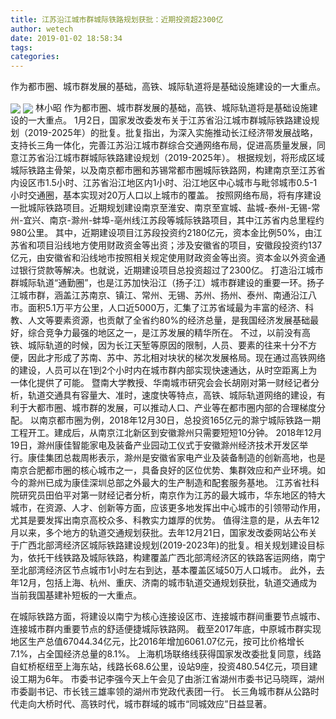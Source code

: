 ```yaml
---
title: 江苏沿江城市群城际铁路规划获批：近期投资超2300亿
author: wetech
date: 2019-01-02 18:58:34
tags: 
categories: 
---
```

作为都市圈、城市群发展的基础，高铁、城际轨道将是基础设施建设的一大重点。
<!-- more -->
<img align="center" border="0" src="https://imgcdn.yicai.com/uppics/images/2019/01/b00015585a3f2d6b442bc98dcc05e03b.jpg" />
<img align="center" border="0" src="https://imgcdn.yicai.com/uppics/images/2019/01/846ba8efbceced8a310eb417edfcf8e1.jpg" />
林小昭
作为都市圈、城市群发展的基础，高铁、城际轨道将是基础设施建设的一大重点。
1月2日，国家发改委发布关于江苏省沿江城市群城际铁路建设规划（2019-2025年）的批复。批复指出，为深入实施推动长江经济带发展战略，支持长三角一体化，完善江苏沿江城市群综合交通网络布局，促进高质量发展，同意江苏省沿江城市群城际铁路建设规划（2019-2025年）。
根据规划，将形成区域城际铁路主骨架，以及南京都市圈和苏锡常都市圈城际铁路网，构建南京至江苏省内设区市1.5小时、江苏省沿江地区内1小时、沿江地区中心城市与毗邻城市0.5-1小时交通圈，基本实现对20万人口以上城市的覆盖。
按照网络布局，将有序建设一批城际铁路项目。近期规划建设南京至淮安、南京至宣城、盐城-泰州-无锡-常州-宜兴、南京-滁州-蚌埠-亳州线江苏段等城际铁路项目，其中江苏省内总里程约980公里。
其中，近期建设项目江苏段投资约2180亿元，资本金比例50%，由江苏省和项目沿线地方使用财政资金等出资；涉及安徽省的项目，安徽段投资约137亿元，由安徽省和沿线地市按照相关规定使用财政资金等出资。资本金以外资金通过银行贷款等解决。也就说，近期建设项目总投资超过了2300亿。
打造沿江城市群城际轨道“通勤圈”，也是江苏加快沿江（扬子江）城市群建设的重要一环。扬子江城市群，涵盖江苏南京、镇江、常州、无锡、苏州、扬州、泰州、南通沿江八市。面积5.1万平方公里，人口近5000万，汇集了江苏省域最为丰富的经济、科教、人文等要素资源，也贡献了全省约80%的经济总量，是我国经济发展基础最好，综合竞争力最强的地区之一，是江苏发展的精华所在。
不过，以前没有高铁、城际轨道的时候，因为长江天堑等原因的限制，人员、要素的往来十分不方便，因此才形成了苏南、苏中、苏北相对块状的梯次发展格局。现在通过高铁网络的建设，人员可以在1到2个小时内在城市群内部实现快速通达，从时空距离上为一体化提供了可能。
暨南大学教授、华南城市研究会会长胡刚对第一财经记者分析，轨道交通具有容量大、准时，速度快等特点，高铁、城际轨道网络的建设，有利于大都市圈、城市群的发展，可以推动人口、产业等在都市圈内部的合理梯度分配。
以南京都市圈为例，2018年12月30日，总投资165亿元的滁宁城际铁路一期工程开工。建成后，从南京江北新区到安徽滁州只需要短短10分钟。
2018年12月19日，滁州康佳智能家电及装备产业园动工仪式于安徽滁州经济技术开发区举行。康佳集团总裁周彬表示，滁州是安徽省家电产业及装备制造的创新高地，也是南京合肥都市圈的核心城市之一，具备良好的区位优势、集群效应和产业环境。如今的滁州已成为康佳深圳总部之外最大的生产制造和配套服务基地。
江苏省社科院研究员田伯平对第一财经记者分析，南京作为江苏的最大城市，华东地区的特大城市，在资源、人才、创新等方面，应该更多地发挥出中心城市的引领带动作用，尤其是要发挥出南京高校众多、科教实力雄厚的优势。
值得注意的是，从去年12月以来，多个地方的轨道交通规划获批。去年12月21日，国家发改委网站公布关于广西北部湾经济区城际铁路建设规划(2019-2023年)的批复。相关规划建设目标为，依托干线铁路及城际铁路，构建覆盖广西北部湾经济区的铁路客运网络，南宁至北部湾经济区节点城市1小时左右到达，基本覆盖区域50万人口城市。
此外，去年12月，包括上海、杭州、重庆、济南的城市轨道交通规划获批，轨道交通成为当前我国基建补短板的一大重点。
 
 
在城际铁路方面，将建设以南宁为核心连接设区市、连接城市群间重要节点城市、连接城市群内重要节点的舒适便捷城际铁路网。
截至2017年底，中原城市群实现地区生产总值67044.34亿元，比2016年增加6061.07亿元，按可比价格增长7.1%，占全国经济总量的8.1%。
上海机场联络线获得国家发改委批复同意，线路自虹桥枢纽至上海东站，线路长68.6公里，设站9座，投资480.54亿元，项目建设工期为6年。
市委书记李强今天上午会见了由浙江省湖州市委书记马晓晖，湖州市委副书记、市长钱三雄率领的湖州市党政代表团一行。
长三角城市群从公路时代走向大桥时代、高铁时代，城市群域的城市“同城效应”日益显著。
